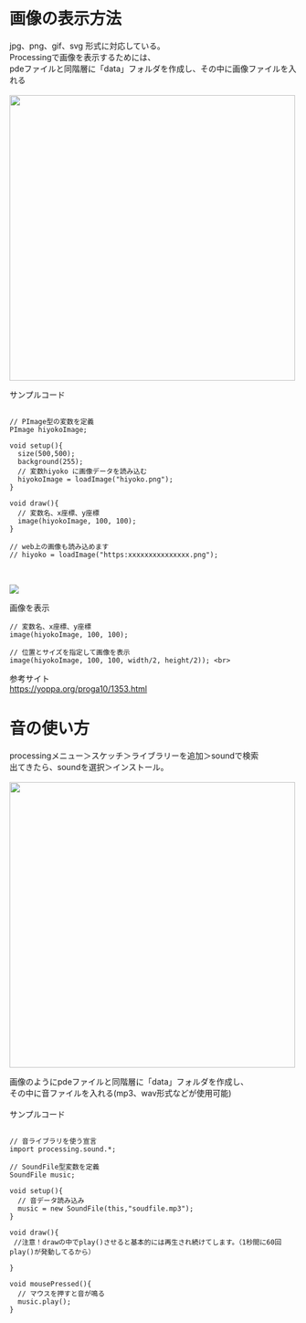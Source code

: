 # 画像の表示方法
jpg、png、gif、svg 形式に対応している。  
Processingで画像を表示するためには、  
pdeファイルと同階層に「data」フォルダを作成し、その中に画像ファイルを入れる  
<br>
<img src="https://github.com/55Kaerukun/Processing/blob/master/images/fd.png" width="500px">
<br>

サンプルコード  

```

// PImage型の変数を定義 
PImage hiyokoImage;

void setup(){
  size(500,500);
  background(255);
  // 変数hiyoko に画像データを読み込む
  hiyokoImage = loadImage("hiyoko.png");
}

void draw(){
  // 変数名、x座標、y座標
  image(hiyokoImage, 100, 100);
}

// web上の画像も読み込めます
// hiyoko = loadImage("https:xxxxxxxxxxxxxxx.png");


```
<br>
<img src="https://github.com/55Kaerukun/Processing/blob/master/images/drawImage.png" width="">
<br>

画像を表示 <br>
```
// 変数名、x座標、y座標 
image(hiyokoImage, 100, 100); 
```

```
// 位置とサイズを指定して画像を表示
image(hiyokoImage, 100, 100, width/2, height/2)); <br>
```


参考サイト <br>
https://yoppa.org/proga10/1353.html

# 音の使い方

processingメニュー＞スケッチ＞ライブラリーを追加＞soundで検索  
出てきたら、soundを選択＞インストール。  
<br>
<img src="https://github.com/55Kaerukun/Processing/blob/master/images/sound.png" width="500px">
<br>

画像のようにpdeファイルと同階層に「data」フォルダを作成し、  
その中に音ファイルを入れる(mp3、wav形式などが使用可能)  
<br>
サンプルコード  
```

// 音ライブラリを使う宣言
import processing.sound.*;

// SoundFile型変数を定義
SoundFile music;

void setup(){
  // 音データ読み込み
  music = new SoundFile(this,"soudfile.mp3");
}

void draw(){
 //注意！drawの中でplay()させると基本的には再生され続けてします。（1秒間に60回play()が発動してるから）
  
}

void mousePressed(){
  // マウスを押すと音が鳴る
  music.play();
}


```
